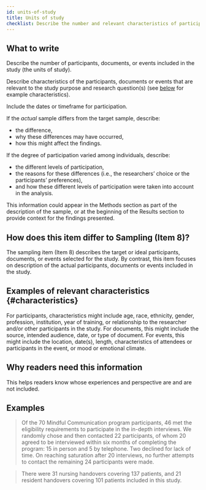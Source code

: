 ```yaml
---
id: units-of-study
title: Units of study
checklist: Describe the number and relevant characteristics of participants, documents, or events included in the study. Describe the level of participation.
---
```


## What to write

Describe the number of participants, documents, or events included in the study (the units of study).

Describe characteristics of the participants, documents or events that are relevant to the study purpose and research question(s) (see [below](#characteristics) for example characteristics).

Include the dates or timeframe for participation.

If the _actual_ sample differs from the target sample, describe:

* the difference,
* why these differences may have occurred,
* how this might affect the findings.

If the degree of participation varied among individuals, describe:

* the different levels of participation,
* the reasons for these differences (i.e., the researchers’ choice or the participants’ preferences),
* and how these different levels of participation were taken into account in the analysis.

This information could appear in the Methods section as part of the description of the sample, or at the beginning of the Results section to provide context for the findings presented.

## How does this item differ to Sampling (Item 8)?

The sampling item (Item 8) describes the target or ideal participants, documents, or events selected for the study. By contrast, this item focuses on description of the actual participants, documents or events included in the study.

## Examples of relevant characteristics {#characteristics}

For participants, characteristics might include age, race, ethnicity, gender, profession, institution, year of training, or relationship to the researcher and/or other participants in the study. For documents, this might include the source, intended audience, date, or type of document. For events, this might include the location, date(s), length, characteristics of attendees or participants in the event, or mood or emotional climate.

## Why readers need this information

This helps readers know whose experiences and perspective are and are not included.

<!-- #TODO: ## Why this information is important -->

## Examples

> Of the 70 Mindful Communication program participants, 46 met the eligibility requirements to participate in the in-depth interviews. We randomly chose and then contacted 22 participants, of whom 20 agreed to be interviewed within six months of completing the program: 15 in person and 5 by telephone. Two declined for lack of time. On reaching saturation after 20 interviews, no further attempts to contact the remaining 24 participants were made.

> There were 31 nursing handovers covering 137 patients, and 21 resident handovers covering 101 patients included in this study.

